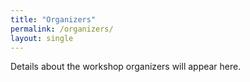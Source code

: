 ```yaml
---
title: "Organizers"
permalink: /organizers/
layout: single
---
```


Details about the workshop organizers will appear here.
